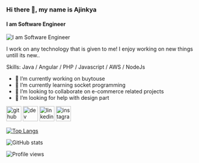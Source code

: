 ### Hi there 👋, my name is Ajinkya
#### I am Software Engineer
![I am Software Engineer](https://arturssmirnovs.github.io/github-profile-readme-generator/images/banner.png)

I work on any technology that is given to me! I enjoy working on new things untill its new.. 

Skills: Java / Angular / PHP / Javascript / AWS / NodeJs

- 🔭 I’m currently working on buytouse 
- 🌱 I’m currently learning socket programming 
- 👯 I’m looking to collaborate on e-commerce related projects 
- 🤔 I’m looking for help with design part 


[<img src='https://cdn.jsdelivr.net/npm/simple-icons@3.0.1/icons/github.svg' alt='github' height='40'>](https://github.com/ajinkyad452)  [<img src='https://cdn.jsdelivr.net/npm/simple-icons@3.0.1/icons/dev-dot-to.svg' alt='dev' height='40'>](https://dev.to/ajinkyad452)  [<img src='https://cdn.jsdelivr.net/npm/simple-icons@3.0.1/icons/linkedin.svg' alt='linkedin' height='40'>](https://www.linkedin.com/in/ajinkya-dube/)  [<img src='https://cdn.jsdelivr.net/npm/simple-icons@3.0.1/icons/instagram.svg' alt='instagram' height='40'>](https://www.instagram.com/wannabe_leftie/)  

[![Top Langs](https://github-readme-stats.vercel.app/api/top-langs/?username=ajinkyad452)](https://github.com/anuraghazra/github-readme-stats)

![GitHub stats](https://github-readme-stats.vercel.app/api?username=ajinkyad452&show_icons=true)  

![Profile views](https://gpvc.arturio.dev/ajinkyad452)  
